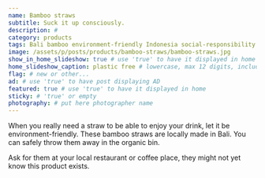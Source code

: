```yaml
---
name: Bamboo straws
subtitle: Suck it up consciously.
description: #
category: products
tags: Bali bamboo environment-friendly Indonesia social-responsibility
image: /assets/p/posts/products/bamboo-straws/bamboo-straws.jpg
show_in_home_slideshow: true # use 'true' to have it displayed in home slideshow
home_slideshow_caption: plastic free # lowercase, max 12 digits, including spaces
flag: # new or other...
ad: # use 'true' to have post displaying AD
featured: true # use 'true' to have it displayed in home
sticky: # 'true' or empty
photography: # put here photographer name
---
```

When you really need a straw to be able to enjoy your drink, let it be environment-friendly. These bamboo straws are locally made in Bali. You can safely throw them away in the organic bin.

Ask for them at your local restaurant or coffee place, they might not yet know this product exists.
